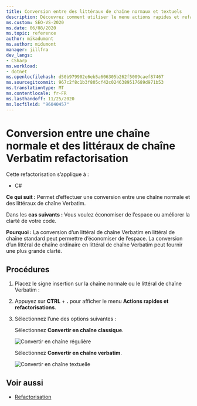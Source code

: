```yaml
---
title: Conversion entre des littéraux de chaîne normaux et textuels
description: Découvrez comment utiliser le menu actions rapides et refactorisations pour effectuer une conversion entre des littéraux de chaîne standard et textuels.
ms.custom: SEO-VS-2020
ms.date: 06/08/2020
ms.topic: reference
author: mikadumont
ms.author: midumont
manager: jillfra
dev_langs:
- CSharp
ms.workload:
- dotnet
ms.openlocfilehash: d50b979902e6eb5a606305b262f5009caef87467
ms.sourcegitcommit: 967c2f8c1b3f805cf42c0246389517689d971b53
ms.translationtype: MT
ms.contentlocale: fr-FR
ms.lasthandoff: 11/25/2020
ms.locfileid: "96040457"
---
```

# <a name="convert-between-regular-string-and-verbatim-string-literals-refactoring"></a>Conversion entre une chaîne normale et des littéraux de chaîne Verbatim refactorisation

Cette refactorisation s’applique à :

- C#

**Ce qui suit :** Permet d’effectuer une conversion entre une chaîne normale et des littéraux de chaîne Verbatim.

Dans les **cas suivants :** Vous voulez économiser de l’espace ou améliorer la clarté de votre code.

**Pourquoi :** La conversion d’un littéral de chaîne Verbatim en littéral de chaîne standard peut permettre d’économiser de l’espace. La conversion d’un littéral de chaîne ordinaire en littéral de chaîne Verbatim peut fournir une plus grande clarté.

## <a name="how-to"></a>Procédures

1. Placez le signe insertion sur la chaîne normale ou le littéral de chaîne Verbatim :

2. Appuyez sur **CTRL** + **.** pour afficher le menu **Actions rapides et refactorisations**.

3. Sélectionnez l’une des options suivantes :

    Sélectionnez **Convertir en chaîne classique**.

    ![Convertir en chaîne régulière](media/convert-to-regular-string.png)

    Sélectionnez **Convertir en chaîne verbatim**.

    ![Convertir en chaîne textuelle](media/convert-to-verbatim-string.png)

## <a name="see-also"></a>Voir aussi

- [Refactorisation](../refactoring-in-visual-studio.md)